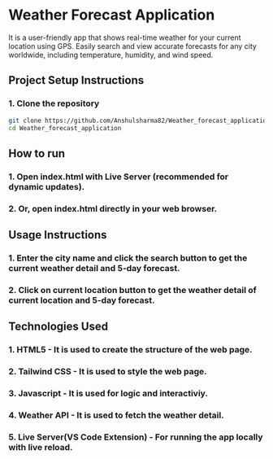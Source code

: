 # Weather Forecast Application
It is a user-friendly app that shows real-time weather for your current location using GPS. Easily search and view accurate forecasts for any city worldwide, including temperature, humidity, and wind speed.

## Project Setup Instructions
### 1. Clone the repository
```bash
git clone https://github.com/Anshulsharma82/Weather_forecast_application.git
cd Weather_forecast_application
```
## How to run
### 1. Open index.html with Live Server (recommended for dynamic updates).

### 2. Or, open index.html directly in your web browser.

## Usage Instructions
### 1. Enter the city name and click the search button to get the current weather detail and 5-day forecast.
### 2. Click on current location button to get the weather detail of current location and 5-day forecast.

## Technologies Used
### 1. HTML5 - It is used to create the structure of the web page.
### 2. Tailwind CSS - It is used to style the web page.
### 3. Javascript - It is used for logic and interactiviy.
### 4. Weather API - It is used to fetch the weather detail.
### 5. Live Server(VS Code Extension) - For running the app locally with live reload.